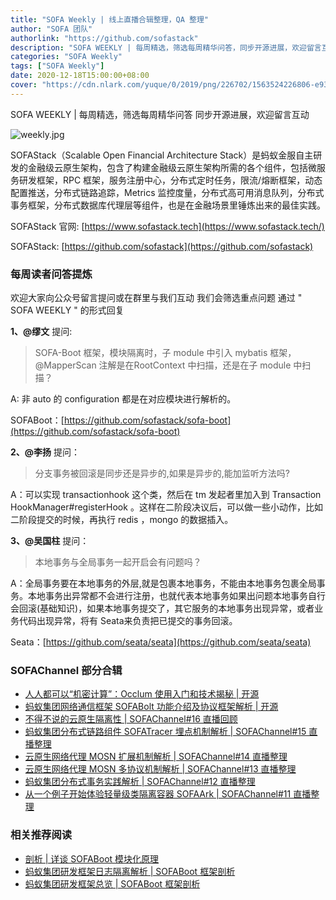```yaml
---
title: "SOFA Weekly | 线上直播合辑整理，QA 整理"
author: "SOFA 团队"
authorlink: "https://github.com/sofastack"
description: "SOFA WEEKLY | 每周精选，筛选每周精华问答，同步开源进展，欢迎留言互动。"
categories: "SOFA Weekly"
tags: ["SOFA Weekly"]
date: 2020-12-18T15:00:00+08:00
cover: "https://cdn.nlark.com/yuque/0/2019/png/226702/1563524226806-e93607a3-1b77-4ca2-8c3c-0384ab966154.png"
---
```


SOFA WEEKLY | 每周精选，筛选每周精华问答
同步开源进展，欢迎留言互动

![weekly.jpg](https://cdn.nlark.com/yuque/0/2019/jpeg/226702/1562925824761-fc720f21-9622-437b-a783-0b0729eda119.jpeg)

SOFAStack（Scalable Open Financial Architecture Stack）是蚂蚁金服自主研发的金融级云原生架构，包含了构建金融级云原生架构所需的各个组件，包括微服务研发框架，RPC 框架，服务注册中心，分布式定时任务，限流/熔断框架，动态配置推送，分布式链路追踪，Metrics 监控度量，分布式高可用消息队列，分布式事务框架，分布式数据库代理层等组件，也是在金融场景里锤炼出来的最佳实践。

SOFAStack 官网: [https://www.sofastack.tech](https://www.sofastack.tech/)

SOFAStack: [https://github.com/sofastack](https://github.com/sofastack)

### 每周读者问答提炼

欢迎大家向公众号留言提问或在群里与我们互动
我们会筛选重点问题
通过 " SOFA WEEKLY " 的形式回复

**1、@缪文** 提问:

> SOFA-Boot 框架，模块隔离时，子 module 中引入 mybatis 框架，@MapperScan 注解是在RootContext 中扫描，还是在子 module 中扫描？

A:  非 auto 的 configuration 都是在对应模块进行解析的。

SOFABoot：[https://github.com/sofastack/sofa-boot](https://github.com/sofastack/sofa-boot)

**2、@李扬** 提问：

> 分支事务被回滚是同步还是异步的,如果是异步的,能加监听方法吗?

A：可以实现 transactionhook 这个类，然后在 tm 发起者里加入到 Transaction HookManager#registerHook 。这样在二阶段决议后，可以做一些小动作，比如二阶段提交的时候，再执行 redis ，mongo 的数据插入。

**3、@吴国柱** 提问：

> 本地事务与全局事务一起开启会有问题吗？

A：全局事务要在本地事务的外层,就是包裹本地事务，不能由本地事务包裹全局事务。本地事务出异常都不会进行注册，也就代表本地事务如果出问题本地事务自行会回滚(基础知识)，如果本地事务提交了，其它服务的本地事务出现异常，或者业务代码出现异常，将有 Seata来负责把已提交的事务回滚。

Seata：[https://github.com/seata/seata](https://github.com/seata/seata)

### SOFAChannel 部分合辑

- [人人都可以“机密计算”：Occlum 使用入门和技术揭秘 | 开源](http://mp.weixin.qq.com/s?__biz=MzUzMzU5Mjc1Nw==&mid=2247486732&idx=1&sn=d379f362145a485f4c4e02e05697b001&chksm=faa0e2d6cdd76bc03a8a71fbf78395c12279dd491825b2b0b94401e5ac226b4db4b9dd041bae&scene=21)
- [蚂蚁集团网络通信框架 SOFABolt 功能介绍及协议框架解析 | 开源](http://mp.weixin.qq.com/s?__biz=MzUzMzU5Mjc1Nw==&mid=2247486515&idx=1&sn=243e63a0d53433ebc118a27b9de2bb0c&chksm=faa0e3e9cdd76affad2357f98ebf1362743f5eb595720169a46dba8ce60dc8aba2884a6432af&scene=21)
- [不得不说的云原生隔离性 | SOFAChannel#16 直播回顾](http://mp.weixin.qq.com/s?__biz=MzUzMzU5Mjc1Nw==&mid=2247486164&idx=1&sn=0d299c622a4d9f59ef476d36aa08fc56&chksm=faa0e50ecdd76c18bf6a03ad1323b5cae9137eb3112ba6cab2454e9569bab3de8ceb1ed7f9b4&scene=21)
- [蚂蚁集团分布式链路组件 SOFATracer 埋点机制解析 | SOFAChannel#15 直播整理](http://mp.weixin.qq.com/s?__biz=MzUzMzU5Mjc1Nw==&mid=2247486024&idx=1&sn=60d1e1f4178330f679028be4c3b056b9&chksm=faa0e592cdd76c847c9340588a4ba178293d37bc8b09881c2fa8d9c4a81c80e432d0164e4ef4&scene=21)
- [云原生网络代理 MOSN 扩展机制解析 | SOFAChannel#14 直播整理](http://mp.weixin.qq.com/s?__biz=MzUzMzU5Mjc1Nw==&mid=2247485989&idx=1&sn=bdca1b8925df5655c5c036c450da5a06&chksm=faa0e5ffcdd76ce92f9918457233b105e3d7598740f5bf81f1882b551436fed99538babf182d&scene=21)
- [云原生网络代理 MOSN 多协议机制解析 | SOFAChannel#13 直播整理](http://mp.weixin.qq.com/s?__biz=MzUzMzU5Mjc1Nw==&mid=2247485968&idx=1&sn=d0574663fc1c165e6166f02da93a4db9&chksm=faa0e5cacdd76cdc79a4843817e9a2c7266136565cbd94e0da3a940eacf9a6440db87307c712&scene=21)
- [蚂蚁集团分布式事务实践解析 | SOFAChannel#12 直播整理](http://mp.weixin.qq.com/s?__biz=MzUzMzU5Mjc1Nw==&mid=2247485925&idx=1&sn=77fe4ee2caae2b09d3c97ea3fddaebe6&chksm=faa0e63fcdd76f297754c999ef87cc4ddd1aebfeaf71d41c9112322d25040bcefec31814e847&scene=21)
- [从一个例子开始体验轻量级类隔离容器 SOFAArk | SOFAChannel#11 直播整理](http://mp.weixin.qq.com/s?__biz=MzUzMzU5Mjc1Nw==&mid=2247485891&idx=1&sn=01728f274bc860dfbc90ae2501dc4dd3&chksm=faa0e619cdd76f0fca29dda2e479260446d1082bf9a0d708c9e23bb5ce30a73c49196b24df17&scene=21)

### 相关推荐阅读

- [剖析 | 详谈 SOFABoot 模块化原理](http://mp.weixin.qq.com/s?__biz=MzUzMzU5Mjc1Nw==&mid=2247484113&idx=1&sn=21ea61a6feb801a5a95e728d234e2dad&chksm=faa0ed0bcdd7641d0a72dc35d5437fe4d4928ac181e007ad4f2d7a8e7f7c61757eae9181c9ee&scene=21)
- [蚂蚁集团研发框架日志隔离解析 | SOFABoot 框架剖析](http://mp.weixin.qq.com/s?__biz=MzUzMzU5Mjc1Nw==&mid=2247485873&idx=1&sn=63d3917508529cb586528976cf20db74&chksm=faa0e66bcdd76f7d0b3ac6d334cedc15a9c86d34de642196567f649613ceb4f6cdd2d05f7a03&scene=21)
- [蚂蚁集团研发框架总览 | SOFABoot 框架剖析](http://mp.weixin.qq.com/s?__biz=MzUzMzU5Mjc1Nw==&mid=2247485850&idx=1&sn=10ed08b213697b77a1ea4d0c0eba5a9b&chksm=faa0e640cdd76f56763c008be3245e88aed4b82ae42c2dc53a663e1bf1140ff519f382037775&scene=21)
